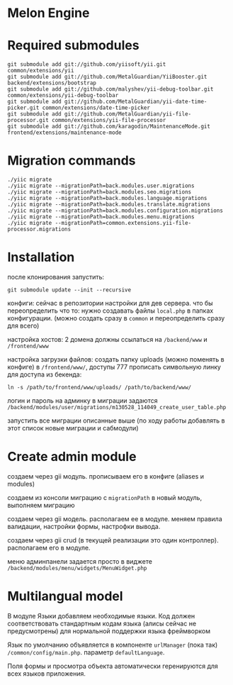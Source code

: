 # Melon Engine

# Required submodules
```
git submodule add git://github.com/yiisoft/yii.git common/extensions/yii
git submodule add git://github.com/MetalGuardian/YiiBooster.git backend/extensions/bootstrap
git submodule add git://github.com/malyshev/yii-debug-toolbar.git common/extensions/yii-debug-toolbar
git submodule add git://github.com/MetalGuardian/yii-date-time-picker.git common/extensions/date-time-picker
git submodule add git://github.com/MetalGuardian/yii-file-processor.git common/extensions/yii-file-processor
git submodule add git://github.com/karagodin/MaintenanceMode.git frontend/extensions/maintenance-mode
```

# Migration commands
```
./yiic migrate
./yiic migrate --migrationPath=back.modules.user.migrations
./yiic migrate --migrationPath=back.modules.seo.migrations
./yiic migrate --migrationPath=back.modules.language.migrations
./yiic migrate --migrationPath=back.modules.translate.migrations
./yiic migrate --migrationPath=back.modules.configuration.migrations
./yiic migrate --migrationPath=back.modules.menu.migrations
./yiic migrate --migrationPath=common.extensions.yii-file-processor.migrations
```

# Installation

после клонирования запустить:
```
git submodule update --init --recursive
```

конфиги:
сейчас в репозитории настройки для дев сервера.
что бы переопределить что то: нужно создавать файлы `local.php` в папках конфигурации. (можно создать сразу в `common` и переопределить сразу для всего)

настройка хостов:
2 домена должны ссылаться на `/backend/www` и `/frontend/www`

настройка загрузки файлов:
создать папку uploads (можно поменять в конфиге) в `/frontend/www/`, доступы 777
прописать символьную линку для доступа из бекенда:
```
ln -s /path/to/frontend/www/uploads/ /path/to/backend/www/
```

логин и пароль на админку в миграции задаются `/backend/modules/user/migrations/m130528_114049_create_user_table.php`

запустить все миграции описанные выше (по ходу работы добавлять в этот список новые миграции и сабмодули)

# Create admin module

создаем через gii модуль. прописываем его в конфиге (aliases и modules)

создаем из консоли миграцию с `migrationPath` в новый модуль, выполняем миграцию

создаем через gii модель. располагаем ее в модуле. меняем правила валидации, настройки формы, настрофки вывода.

создаем через gii crud (в текущей реализации это один контроллер). располагаем его в модуле.

меню админпанели задается просто в виджете `/backend/modules/menu/widgets/MenuWidget.php`


# Multilangual model

В модуле Языки добавляем необходимые языки. Код должен соответствовать стандартным кодам языка (алисы сейчас не предусмотрены) для нормальной поддержки языка фреймворком

Язык по умолчанию объявляется в компоненте `urlManager` (пока так) `/common/config/main.php`. параметр `defaultLanguage`.

Поля формы и просмотра объекта автоматически геренируются для всех языков приложения.
